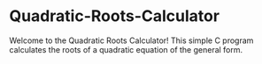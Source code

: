 # Quadratic-Roots-Calculator
Welcome to the Quadratic Roots Calculator! This simple C program calculates the roots of a quadratic equation of the general form.

